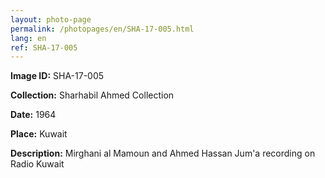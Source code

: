 ```yaml
---
layout: photo-page
permalink: /photopages/en/SHA-17-005.html
lang: en
ref: SHA-17-005
---
```


**Image ID:** SHA-17-005

**Collection:** Sharhabil Ahmed Collection

**Date:** 1964

**Place:** Kuwait

**Description:** Mirghani al Mamoun and Ahmed Hassan Jum'a recording on Radio Kuwait
